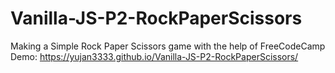 # Vanilla-JS-P2-RockPaperScissors

Making a Simple Rock Paper Scissors game  with the help of FreeCodeCamp 
Demo:  https://yujan3333.github.io/Vanilla-JS-P2-RockPaperScissors/
